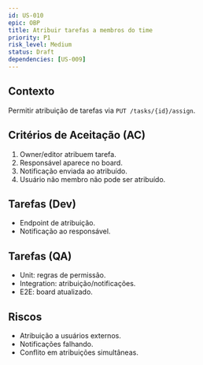 ```yaml
---
id: US-010
epic: OBP
title: Atribuir tarefas a membros do time
priority: P1
risk_level: Medium
status: Draft
dependencies: [US-009]
---
```


## Contexto
Permitir atribuição de tarefas via `PUT /tasks/{id}/assign`.

## Critérios de Aceitação (AC)
1. Owner/editor atribuem tarefa.
2. Responsável aparece no board.
3. Notificação enviada ao atribuído.
4. Usuário não membro não pode ser atribuído.

## Tarefas (Dev)
- Endpoint de atribuição.
- Notificação ao responsável.

## Tarefas (QA)
- Unit: regras de permissão.
- Integration: atribuição/notificações.
- E2E: board atualizado.

## Riscos
- Atribuição a usuários externos.
- Notificações falhando.
- Conflito em atribuições simultâneas.
